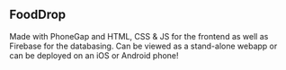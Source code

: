 ## FoodDrop

Made with PhoneGap and HTML, CSS & JS for the frontend as well as Firebase for the databasing. Can be viewed as a stand-alone webapp or can be deployed on an iOS or Android phone!
